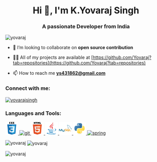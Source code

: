 <h1 align="center">Hi 👋, I'm K.Yovaraj Singh</h1>
<h3 align="center">A passionate Developer from India</h3>

<p align="left"> <img src="https://komarev.com/ghpvc/?username=yovaraj&label=Profile%20views&color=0e75b6&style=flat" alt="yovaraj" /> </p>

- 👯 I’m looking to collaborate on **open source contribution**

- 👨‍💻 All of my projects are available at [https://github.com/Yovaraj?tab=repositories](https://github.com/Yovaraj?tab=repositories)

- 📫 How to reach me **ys431862@gmail.com**

<h3 align="left">Connect with me:</h3>
<p align="left">
<a href="https://linkedin.com/in/yovarajsingh" target="blank"><img align="center" src="https://raw.githubusercontent.com/rahuldkjain/github-profile-readme-generator/master/src/images/icons/Social/linked-in-alt.svg" alt="yovarajsingh" height="30" width="40" /></a>
</p>

<h3 align="left">Languages and Tools:</h3>
<p align="left"> <a href="https://www.w3schools.com/css/" target="_blank" rel="noreferrer"> <img src="https://raw.githubusercontent.com/devicons/devicon/master/icons/css3/css3-original-wordmark.svg" alt="css3" width="40" height="40"/> </a> <a href="https://git-scm.com/" target="_blank" rel="noreferrer"> <img src="https://www.vectorlogo.zone/logos/git-scm/git-scm-icon.svg" alt="git" width="40" height="40"/> </a> <a href="https://www.w3.org/html/" target="_blank" rel="noreferrer"> <img src="https://raw.githubusercontent.com/devicons/devicon/master/icons/html5/html5-original-wordmark.svg" alt="html5" width="40" height="40"/> </a> <a href="https://www.java.com" target="_blank" rel="noreferrer"> <img src="https://raw.githubusercontent.com/devicons/devicon/master/icons/java/java-original.svg" alt="java" width="40" height="40"/> </a> <a href="https://www.mysql.com/" target="_blank" rel="noreferrer"> <img src="https://raw.githubusercontent.com/devicons/devicon/master/icons/mysql/mysql-original-wordmark.svg" alt="mysql" width="40" height="40"/> </a> <a href="https://www.python.org" target="_blank" rel="noreferrer"> <img src="https://raw.githubusercontent.com/devicons/devicon/master/icons/python/python-original.svg" alt="python" width="40" height="40"/> </a> <a href="https://spring.io/" target="_blank" rel="noreferrer"> <img src="https://www.vectorlogo.zone/logos/springio/springio-icon.svg" alt="spring" width="40" height="40"/> </a> </p>

<p><img align="left" src="https://github-readme-stats.vercel.app/api/top-langs?username=yovaraj&show_icons=true&locale=en&layout=compact" alt="yovaraj" /></p>

<p>&nbsp;<img align="center" src="https://github-readme-stats.vercel.app/api?username=yovaraj&show_icons=true&locale=en" alt="yovaraj" /></p>

<p><img align="center" src="https://github-readme-streak-stats.herokuapp.com/?user=yovaraj&" alt="yovaraj" /></p>
